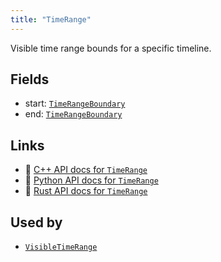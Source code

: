```yaml
---
title: "TimeRange"
---
```


Visible time range bounds for a specific timeline.

## Fields

* start: [`TimeRangeBoundary`](../datatypes/time_range_boundary.md)
* end: [`TimeRangeBoundary`](../datatypes/time_range_boundary.md)

## Links
 * 🌊 [C++ API docs for `TimeRange`](https://ref.rerun.io/docs/cpp/stable/structrerun_1_1datatypes_1_1TimeRange.html)
 * 🐍 [Python API docs for `TimeRange`](https://ref.rerun.io/docs/python/stable/common/datatypes#rerun.datatypes.TimeRange)
 * 🦀 [Rust API docs for `TimeRange`](https://docs.rs/rerun/latest/rerun/datatypes/struct.TimeRange.html)


## Used by

* [`VisibleTimeRange`](../datatypes/visible_time_range.md)
